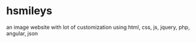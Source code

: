 # hsmileys
an image website with lot of customization using html, css, js, jquery, php, angular, json
